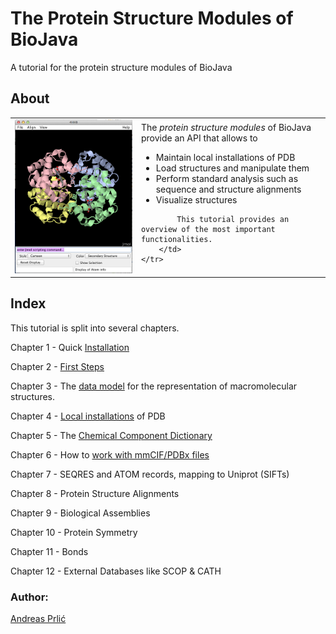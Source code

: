 The Protein Structure Modules of BioJava
=====================================================

A tutorial for the protein structure modules of BioJava

## About
<table>
    <tr>
        <td>
            <img src="img/4hhb_jmol.png"/>
        </td>
        <td>
            The <i>protein structure modules</i> of BioJava provide an API that allows to 
            <ul>
                <li>Maintain local installations of PDB</li>
                <li>Load structures and manipulate them</li>
                <li>Perform standard analysis such as sequence and structure alignments</li>
                <li>Visualize structures</li>
            </ul>

            This tutorial provides an overview of the most important functionalities.
        </td>
    </tr>
</table>   

## Index

This tutorial is split into several chapters.

Chapter 1 - Quick [Installation](installation.md)

Chapter 2 - [First Steps](firststeps.md)

Chapter 3 - The [data model](structure-data-model.md) for the representation of macromolecular structures.

Chapter 4 - [Local installations](caching.md) of PDB

Chapter 5 - The [Chemical Component Dictionary](chemcomp.md)

Chapter 6 - How to [work with mmCIF/PDBx files](mmcif.md)

Chapter 7 - SEQRES and ATOM records, mapping to Uniprot (SIFTs)

Chapter 8 - Protein Structure Alignments

Chapter 9 - Biological Assemblies 

Chapter 10 - Protein Symmetry

Chapter 11 - Bonds

Chapter 12 - External Databases like SCOP & CATH


### Author: 

[Andreas Prli&#263;](https://github.com/andreasprlic)





